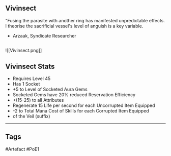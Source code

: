 ## Vivinsect
"Fusing the parasite with another ring has manifested unpredictable effects.
I theorise the sacrificial vessel's level of anguish is a key variable.
- Arzaak, Syndicate Researcher
##
![[Vivinsect.png]]
## Vivinsect Stats
- Requires Level 45
- Has 1 Socket
- +5 to Level of Socketed Aura Gems
- Socketed Gems have 20% reduced Reservation Efficiency
- +(15-25) to all Attributes
- Regenerate 15 Life per second for each Uncorrupted Item Equipped
- -2 to Total Mana Cost of Skills for each Corrupted Item Equipped
- of the Veil (suffix)


---
## Tags
#Artefact
#PoE1